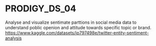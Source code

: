 # PRODIGY_DS_04
Analyse and visualize sentimate parttions in social media data to understand poblic openion and attitude towards specific topic or brand.
https://www.kaggle.com/datasets/jp797498e/twitter-entity-sentiment-analysis
